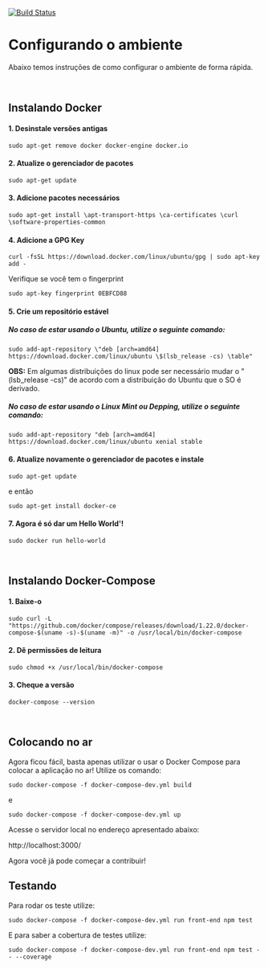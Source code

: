 [![Build Status](https://travis-ci.org/Kalkuli/2018.2-Kalkuli_Front-End.svg?branch=master
)](https://travis-ci.com/Kalkuli/2018.2-Kalkuli_Front-End)

# Configurando o ambiente
Abaixo temos instruções de como configurar o ambiente de forma rápida.

<br>


## Instalando Docker

#### 1. Desinstale versões antigas

```sudo apt-get remove docker docker-engine docker.io```


#### 2. Atualize o gerenciador de pacotes

```sudo apt-get update```

#### 3. Adicione pacotes necessários

```sudo apt-get install \apt-transport-https \ca-certificates \curl \software-properties-common```

#### 4. Adicione a GPG Key

```curl -fsSL https://download.docker.com/linux/ubuntu/gpg | sudo apt-key add -```

 Verifique se você tem o fingerprint

```sudo apt-key fingerprint 0EBFCD88```

#### 5. Crie um repositório estável

##### No caso de estar usando o **Ubuntu**, utilize o seguinte comando:
```sudo add-apt-repository \"deb [arch=amd64] https://download.docker.com/linux/ubuntu \$(lsb_release -cs) \table"```

**OBS:** Em algumas distribuições do linux pode ser necessário mudar o "(lsb_release -cs)" de acordo com a distribuição do Ubuntu que o SO é derivado.

##### No caso de estar usando o **Linux Mint** ou **Depping**, utilize o seguinte comando:
```sudo add-apt-repository "deb [arch=amd64] https://download.docker.com/linux/ubuntu xenial stable```

#### 6. Atualize novamente o gerenciador de pacotes e instale

```sudo apt-get update```

e então

```sudo apt-get install docker-ce```


#### 7. Agora é só dar um Hello World'!

```sudo docker run hello-world```


<br>


## Instalando Docker-Compose

#### 1. Baixe-o

```sudo curl -L "https://github.com/docker/compose/releases/download/1.22.0/docker-compose-$(uname -s)-$(uname -m)" -o /usr/local/bin/docker-compose```

#### 2. Dê permissões de leitura

```sudo chmod +x /usr/local/bin/docker-compose```

#### 3. Cheque a versão

```docker-compose --version```



<br>

## Colocando no ar
Agora ficou fácil, basta apenas utilizar o usar o Docker Compose para colocar a aplicação no ar! Utilize os comando:

```sudo docker-compose -f docker-compose-dev.yml build```

e

```sudo docker-compose -f docker-compose-dev.yml up```

Acesse o servidor local no endereço apresentado abaixo:

http://localhost:3000/


Agora você já pode começar a contribuir!


## Testando

Para rodar os teste utilize:

```sudo docker-compose -f docker-compose-dev.yml run front-end npm test```

E para saber a cobertura de testes utilize:

```sudo docker-compose -f docker-compose-dev.yml run front-end npm test -- --coverage```

